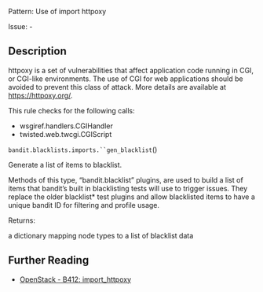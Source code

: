 Pattern: Use of import httpoxy

Issue: -

## Description

httpoxy is a set of vulnerabilities that affect application code running in
CGI, or CGI-like environments. The use of CGI for web applications should be
avoided to prevent this class of attack. More details are available at
<https://httpoxy.org/>.

This rule checks for the following calls:

  - wsgiref.handlers.CGIHandler
  - twisted.web.twcgi.CGIScript

`bandit.blacklists.imports.``gen_blacklist`()

    

Generate a list of items to blacklist.

Methods of this type, “bandit.blacklist” plugins, are used to build a list of
items that bandit’s built in blacklisting tests will use to trigger issues.
They replace the older blacklist* test plugins and allow blacklisted items to
have a unique bandit ID for filtering and profile usage.

Returns:

a dictionary mapping node types to a list of blacklist data

## Further Reading

* [OpenStack - B412: import_httpoxy](https://docs.openstack.org/developer/bandit/api/bandit.blacklists.html#b412-import_httpoxy)
